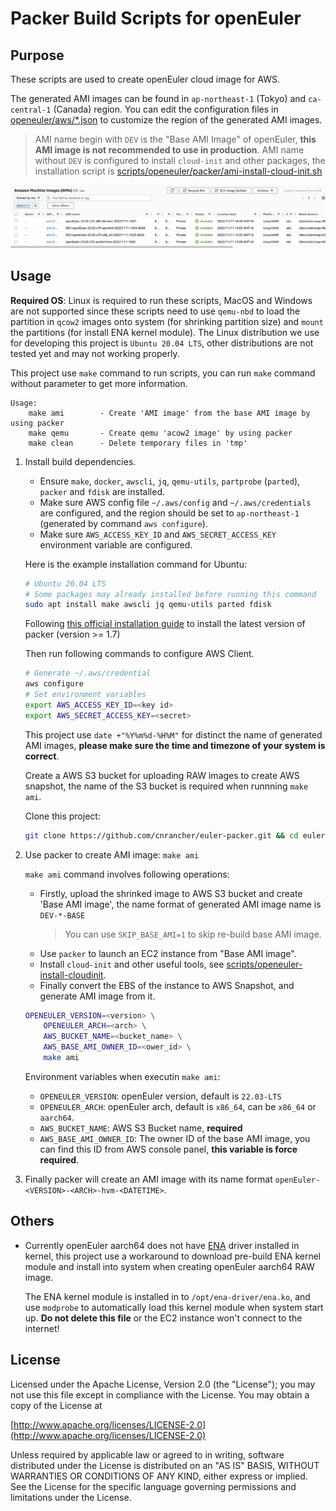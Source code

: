 # Packer Build Scripts for openEuler

## Purpose

These scripts are used to create openEuler cloud image for AWS.

The generated AMI images can be found in `ap-northeast-1` (Tokyo) and `ca-central-1` (Canada) region.
You can edit the configuration files in [openeuler/aws/*.json](openeuler/aws/) to customize the region of the generated AMI images.

> AMI name begin with `DEV` is the "Base AMI Image" of openEuler, **this AMI image is not recommended to use in production**.
> AMI name without `DEV` is configured to install `cloud-init` and other packages, the installation script is [scripts/openeuler/packer/ami-install-cloud-init.sh](scripts/openeuler/packer/ami-install-cloud-init.sh)

![](images/generated-ami.png)

## Usage

**Required OS**: Linux is required to run these scripts, MacOS and Windows are not supported since these scripts need to use `qemu-nbd` to load the partition in `qcow2` images onto system (for shrinking partition size) and `mount` the partitions (for install ENA kernel module).
The Linux distribution we use for developing this project is `Ubuntu 20.04 LTS`, other distributions are not tested yet and may not working properly.

This project use `make` command to run scripts, you can run `make` command without parameter to get more information.

```text
Usage:
    make ami        - Create 'AMI image' from the base AMI image by using packer
    make qemu       - Create qemu 'acow2 image' by using packer
    make clean      - Delete temporary files in 'tmp'
```

1. Install build dependencies.

    - Ensure `make`, `docker`, `awscli`, `jq`, `qemu-utils`, `partprobe` (`parted`), `packer` and `fdisk` are installed.
    - Make sure AWS config file `~/.aws/config` and `~/.aws/credentials` are configured, and the region should be set to `ap-northeast-1` (generated by command `aws configure`).
    - Make sure `AWS_ACCESS_KEY_ID` and `AWS_SECRET_ACCESS_KEY` environment variable are configured.

    Here is the example installation command for Ubuntu:

    ```sh
    # Ubuntu 20.04 LTS
    # Some packages may already installed before running this command
    sudo apt install make awscli jq qemu-utils parted fdisk
    ```

    <!-- Follow the [official installation guide](https://docs.docker.com/engine/install/ubuntu/) to install Docker. -->

    Following [this official installation guide](https://developer.hashicorp.com/packer/tutorials/docker-get-started/get-started-install-cli#installing-packer) to install the latest version of packer (version >= 1.7)

    Then run following commands to configure AWS Client.

    ```sh
    # Generate ~/.aws/credential
    aws configure
    # Set environment variables
    export AWS_ACCESS_KEY_ID=<key id>
    export AWS_SECRET_ACCESS_KEY=<secret>
    ```

    This project use `date +"%Y%m%d-%H%M"` for distinct the name of generated AMI images, **please make sure the time and timezone of your system is correct**.

    Create a AWS S3 bucket for uploading RAW images to create AWS snapshot, the name of the S3 bucket is required when runnning `make ami`.

    Clone this project:

    ```sh
    git clone https://github.com/cnrancher/euler-packer.git && cd euler-packer
    ```

2. Use packer to create AMI image: `make ami`

    `make ami` command involves following operations:

    - Firstly, upload the shrinked image to AWS S3 bucket and create 'Base AMI image', the name format of generated AMI image name is `DEV-*-BASE`
        > You can use `SKIP_BASE_AMI=1` to skip re-build base AMI image.
    - Use `packer` to launch an EC2 instance from "Base AMI image".
    - Install `cloud-init` and other useful tools, see [scripts/openeuler-install-cloudinit](scripts/openeuler-install-cloudinit).
    - Finally convert the EBS of the instance to AWS Snapshot, and generate AMI image from it.

    ``` sh
    OPENEULER_VERSION=<version> \
        OPENEULER_ARCH=<arch> \
        AWS_BUCKET_NAME=<bucket_name> \
        AWS_BASE_AMI_OWNER_ID=<ower_id> \
        make ami
    ```

    Environment variables when executin `make ami`:

      - `OPENEULER_VERSION`: openEuler version, default is `22.03-LTS`
      - `OPENEULER_ARCH`: openEuler arch, default is `x86_64`, can be `x86_64` or `aarch64`.
      - `AWS_BUCKET_NAME`: AWS S3 Bucket name, **required**
      <!-- - `AWS_BASE_AMI`: base AMI ID, required if not executed `make base-ami`
        This script can load base AMI ID from the output of command `make base-ami`, **so this parameter is not force required if you run `make base-ami` before `make ami`**. -->
      - `AWS_BASE_AMI_OWNER_ID`: The owner ID of the base AMI image, you can find this ID from AWS console panel, **this variable is force required**.

3. Finally packer will create an AMI image with its name format `openEuler-<VERSION>-<ARCH>-hvm-<DATETIME>`.

## Others

<!-- - If `make base-image` failed when trying to download/uncompress `qcow.xz` archive file, run `make clean` before re-run `make base-image`.

- If `make base-image` failed when resizing partition size, and `/dev/nbd0` is loaded on your system, run following command before re-run `make base-image`:

    ``` sh
    sudo qemu-nbd -d /dev/nbd0
    ```

- `make base-image` may fail when shirinking partition size, with error message `run 'e2fsck -f /dev/nbd0p2' first` or device is busy etc... Run following command and try to re-run `make base-image` again.

    ```sh
    # If the error message is about 'e2fsck', run:
    sudo e2fsck -f /dev/nbd0p2

    # If the error message is about 'device busy', run:
    sudo partprobe /dev/nbd0
    ```
-->

- Currently openEuler aarch64 does not have [ENA](https://github.com/amzn/amzn-drivers/tree/master/kernel/linux/ena) driver installed in kernel, this project use a workaround to download pre-build ENA kernel module and install into system when creating openEuler aarch64 RAW image.

    The ENA kernel module is installed in to `/opt/ena-driver/ena.ko`, and use `modprobe` to automatically load this kernel module when system start up. **Do not delete this file** or the EC2 instance won't connect to the internet!

## License

Licensed under the Apache License, Version 2.0 (the "License");
you may not use this file except in compliance with the License.
You may obtain a copy of the License at

[http://www.apache.org/licenses/LICENSE-2.0](http://www.apache.org/licenses/LICENSE-2.0)

Unless required by applicable law or agreed to in writing, software
distributed under the License is distributed on an "AS IS" BASIS,
WITHOUT WARRANTIES OR CONDITIONS OF ANY KIND, either express or implied.
See the License for the specific language governing permissions and
limitations under the License.
